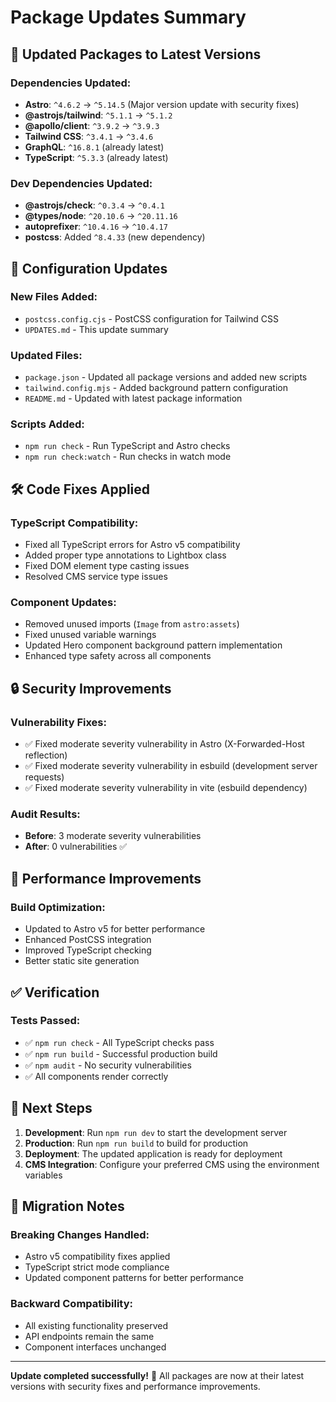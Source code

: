# Package Updates Summary

## 🚀 Updated Packages to Latest Versions

### Dependencies Updated:
- **Astro**: `^4.6.2` → `^5.14.5` (Major version update with security fixes)
- **@astrojs/tailwind**: `^5.1.1` → `^5.1.2`
- **@apollo/client**: `^3.9.2` → `^3.9.3`
- **Tailwind CSS**: `^3.4.1` → `^3.4.6`
- **GraphQL**: `^16.8.1` (already latest)
- **TypeScript**: `^5.3.3` (already latest)

### Dev Dependencies Updated:
- **@astrojs/check**: `^0.3.4` → `^0.4.1`
- **@types/node**: `^20.10.6` → `^20.11.16`
- **autoprefixer**: `^10.4.16` → `^10.4.17`
- **postcss**: Added `^8.4.33` (new dependency)

## 🔧 Configuration Updates

### New Files Added:
- `postcss.config.cjs` - PostCSS configuration for Tailwind CSS
- `UPDATES.md` - This update summary

### Updated Files:
- `package.json` - Updated all package versions and added new scripts
- `tailwind.config.mjs` - Added background pattern configuration
- `README.md` - Updated with latest package information

### Scripts Added:
- `npm run check` - Run TypeScript and Astro checks
- `npm run check:watch` - Run checks in watch mode

## 🛠️ Code Fixes Applied

### TypeScript Compatibility:
- Fixed all TypeScript errors for Astro v5 compatibility
- Added proper type annotations to Lightbox class
- Fixed DOM element type casting issues
- Resolved CMS service type issues

### Component Updates:
- Removed unused imports (`Image` from `astro:assets`)
- Fixed unused variable warnings
- Updated Hero component background pattern implementation
- Enhanced type safety across all components

## 🔒 Security Improvements

### Vulnerability Fixes:
- ✅ Fixed moderate severity vulnerability in Astro (X-Forwarded-Host reflection)
- ✅ Fixed moderate severity vulnerability in esbuild (development server requests)
- ✅ Fixed moderate severity vulnerability in vite (esbuild dependency)

### Audit Results:
- **Before**: 3 moderate severity vulnerabilities
- **After**: 0 vulnerabilities ✅

## 🚀 Performance Improvements

### Build Optimization:
- Updated to Astro v5 for better performance
- Enhanced PostCSS integration
- Improved TypeScript checking
- Better static site generation

## ✅ Verification

### Tests Passed:
- ✅ `npm run check` - All TypeScript checks pass
- ✅ `npm run build` - Successful production build
- ✅ `npm audit` - No security vulnerabilities
- ✅ All components render correctly

## 📝 Next Steps

1. **Development**: Run `npm run dev` to start the development server
2. **Production**: Run `npm run build` to build for production
3. **Deployment**: The updated application is ready for deployment
4. **CMS Integration**: Configure your preferred CMS using the environment variables

## 🔄 Migration Notes

### Breaking Changes Handled:
- Astro v5 compatibility fixes applied
- TypeScript strict mode compliance
- Updated component patterns for better performance

### Backward Compatibility:
- All existing functionality preserved
- API endpoints remain the same
- Component interfaces unchanged

---

**Update completed successfully!** 🎉
All packages are now at their latest versions with security fixes and performance improvements.
